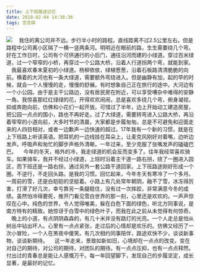 ```yaml
---
title: 上下班路途记忆
date: 2018-02-04 14:38:36
tags: 念念碎
---
```

![](https://cdn.monniya.com/2018pic/dailycommute01.jpg)
 我住的离公司并不远。步行半小时的路程。直线距离不过2.5公里左右。但是路程中公司离小区隔了一横一竖两条河。明明近在眼前的路，生生需要绕几个弯。好在工作日时，公司有个可供通行的小后门，通往沿河而建的小绿道。穿过百米绿道，过一个窄窄的小桥，再穿过一个公路大桥，沿着人行道拐两个弯，就能到家。
 我最喜欢春末夏初的小绿道。杨柳依依，绿植葱葱，沿着石板路清清脆脆的向前。横着的大河也有一条大绿道，需要额外弯绕进入。但是幽静有加，起的早的时候，就会一个人慢慢的走，慢慢的舒展。有时想象自己正在旅行的途中。大河边有一个小公园。由于是主干公路边，没有居民房在附近，可以享受嘈杂中难得的安静一角。我惊喜那红红绿绿的花，开得欢欢闹闹，总是喜欢多绕几个弯，俯身凝视，抑或奔跑向前，仿佛和小花们一起开放。可惜过了半年，边上开始动工建造房屋，把公园一点点的围小，路也不再好走。过了大绿道，需要转弯进入公路大桥，再沿着窄窄的小道向前，大多时节的清晨，大家都是步履匆匆。总是不可避免和迎面走来的人四目相对，或者一边歉声一边快速的超过。17年我有一个新的习惯，就是在上下班路上听读英语。把耳机的一边线挂在耳朵上，让麦克风刚好对着嘴，边听边发声。呼吸声和匆忙的脚步声格外清晰。一年过来，至少克服了张嘴发声的磕磕巴巴。
 今年的冬天，格外的冷，我走绿道的机会反而变多了。往年我经常喜欢骑车。如果骑车，我并不经过小绿道，上班时沿着主干道一路右拐，绕了一圈进入园区，而下班还是一路右拐，通过另外一套公路干道回家。上下班路途刚好形成一个圈。不逆行，不走回头路。是我的习惯。回忆起来，今年冬天有寒冷了一个多月。一周前的雪，还是白皑皑的坚挺着。小路上有几处常年朝阴，融不了雪，冰冻得厉害，打滑了好几次，幸亏靠另一条腿稳住，没有过一次摔跤，非常满意今冬的成绩。虽然怕冷得要死，推开门看见雪白世界的那一刻，心里还是欢欢的。一声声惊叹在心中。纯色的世界，令人觉得唯美，躲在白色下面的绿色，听北方同事说，是南方特有的精致。她惊讶于白雪中的绿色叶子，而我在此之前从未觉得有何惊奇。
 晚上的小道，有点阴阴森森的，有几十米并没有路灯的光亮。一个人走总是怕从树丛中钻出坏人。心里有一点点紧张，走过后的心情却是欢乐的。仿佛又经历了一次小冒险，一个人在黑夜中傻笑。有几次相约同事陪伴，路途欢快不少，谈谈新事物，谈谈新期待。
 这一年走来，景致如新如旧，心境却在一点点的改变。变在对自己的期待，对公司的期待，对团队的期待。有一点点压抑，也有一点点释然。付出过的青春总是能让人感慨万千。每一年回望脚下，发现自己的步履坚定，成长显著，是最好的记忆。